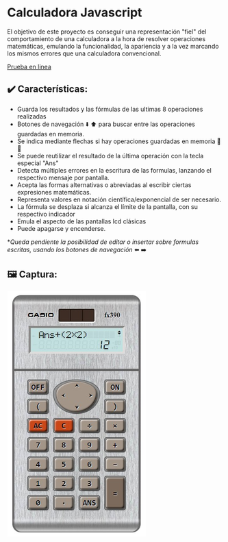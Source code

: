 # Calculadora Javascript

El objetivo de este proyecto es conseguir una representación "fiel" del comportamiento de una calculadora a la hora de resolver operaciones matemáticas, emulando la funcionalidad, la apariencia y a la vez marcando los mismos errores que una calculadora convencional.

[Prueba en linea](https://erme07.github.io/Calculator/)


## :heavy_check_mark: Características:

* Guarda los resultados y las fórmulas de las ultimas 8 operaciones realizadas
* Botones de navegación ⬇️ ⬆️ para buscar entre las operaciones guardadas en memoria.
* Se indica mediante flechas si hay operaciones guardadas en memoria 🔽 🔼
* Se puede reutilizar el resultado de la última operación con la tecla especial "Ans"
* Detecta múltiples errores en la escritura de las formulas, lanzando el respectivo mensaje por pantalla.
* Acepta las formas alternativas o abreviadas al escribir ciertas expresiones matemáticas.
* Representa valores en notación científica/exponencial de ser necesario.
* La fórmula se desplaza si alcanza el límite de la pantalla, con su respectivo indicador
* Emula el aspecto de las pantallas lcd clásicas
* Puede apagarse y encenderse.

**Queda pendiente la posibilidad de editar o insertar sobre formulas escritas, usando los botones de navegación* :arrow_left: :arrow_right:

## :framed_picture: Captura:
![Calculadora](Preview.jpg)

